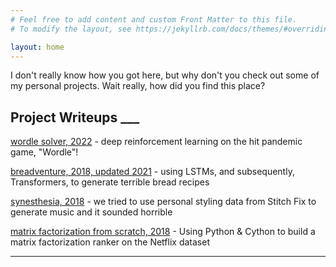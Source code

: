 ```yaml
---
# Feel free to add content and custom Front Matter to this file.
# To modify the layout, see https://jekyllrb.com/docs/themes/#overriding-theme-defaults

layout: home
---
```


I don't really know how you got here, but why don't you check out
some of my personal projects. Wait really, how did you find this place?

## Project Writeups ___

[wordle solver, 2022](/wordle-solver) -
deep reinforcement learning on the hit pandemic game, "Wordle"!

[breadventure, 2018, updated 2021](/breadventure) -
using LSTMs, and subsequently, Transformers, to generate terrible bread recipes

[synesthesia, 2018](https://multithreaded.stitchfix.com/blog/2018/08/29/synesthesia/) - 
we tried to use personal styling data from Stitch Fix to generate music and it sounded horrible

[matrix factorization from scratch, 2018](/matrix-factorization) -
Using Python & Cython to build a matrix factorization ranker on the Netflix dataset

____
